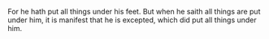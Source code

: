For he hath put all things under his feet. But when he saith all things are put under him, it is manifest that he is excepted, which did put all things under him.
